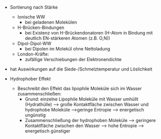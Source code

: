 - Sortierung nach Stärke
	- Ionische WW
		- bei geladenen Molekülen 
	- H-Brücken-Bindungen
		- bei Existenz von H-Brückendonatoren (H-Atom in Bindung mit deutlich EN-stärkeren Atomen (z.B. O,N))
	- Dipol-Dipol-WW 
		- bei Dipolen im Molekül ohne Nettoladung 
	- London-Kräfte:
		- zufällige Verschiebungen der Elektronendichte 

- hat Auswirkungen auf die Siede-/Schmelztemperatur und Löslichkeit 

- Hydrophober Effekt
	- Beschreibt den Effekt das lipophile Moleküle sich im Wasser zusammenschließen:
		- Grund: einzelne Lipophile Moleküle mit Wasser umhüllt (Hydrathülle) --> große Kontaktfläche zwischen Wasser und hydrophobe Moleküle -->geringe Entropie --> energetisch ungünstig
		- Zusammenschließung der hydrophoben Moleküle --> geringere Kontaktfläche zwischen den Wasser --> hohe Entropie --> energetisch günstiger
